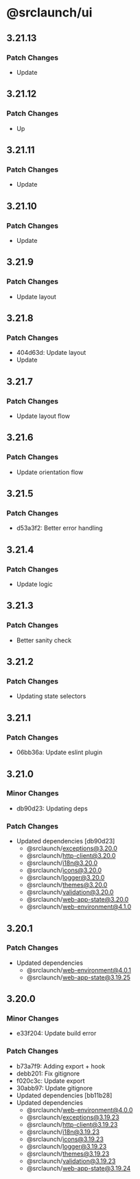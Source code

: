 # @srclaunch/ui

## 3.21.13

### Patch Changes

- Update

## 3.21.12

### Patch Changes

- Up

## 3.21.11

### Patch Changes

- Update

## 3.21.10

### Patch Changes

- Update

## 3.21.9

### Patch Changes

- Update layout

## 3.21.8

### Patch Changes

- 404d63d: Update layout
- Update

## 3.21.7

### Patch Changes

- Update layout flow

## 3.21.6

### Patch Changes

- Update orientation flow

## 3.21.5

### Patch Changes

- d53a3f2: Better error handling

## 3.21.4

### Patch Changes

- Update logic

## 3.21.3

### Patch Changes

- Better sanity check

## 3.21.2

### Patch Changes

- Updating state selectors

## 3.21.1

### Patch Changes

- 06bb36a: Update eslint plugin

## 3.21.0

### Minor Changes

- db90d23: Updating deps

### Patch Changes

- Updated dependencies [db90d23]
  - @srclaunch/exceptions@3.20.0
  - @srclaunch/http-client@3.20.0
  - @srclaunch/i18n@3.20.0
  - @srclaunch/icons@3.20.0
  - @srclaunch/logger@3.20.0
  - @srclaunch/themes@3.20.0
  - @srclaunch/validation@3.20.0
  - @srclaunch/web-app-state@3.20.0
  - @srclaunch/web-environment@4.1.0

## 3.20.1

### Patch Changes

- Updated dependencies
  - @srclaunch/web-environment@4.0.1
  - @srclaunch/web-app-state@3.19.25

## 3.20.0

### Minor Changes

- e33f204: Update build error

### Patch Changes

- b73a7f9: Adding export + hook
- debb201: Fix gitignore
- f020c3c: Update export
- 30abb97: Update gitignore
- Updated dependencies [bb11b28]
- Updated dependencies
  - @srclaunch/web-environment@4.0.0
  - @srclaunch/exceptions@3.19.23
  - @srclaunch/http-client@3.19.23
  - @srclaunch/i18n@3.19.23
  - @srclaunch/icons@3.19.23
  - @srclaunch/logger@3.19.23
  - @srclaunch/themes@3.19.23
  - @srclaunch/validation@3.19.23
  - @srclaunch/web-app-state@3.19.24
